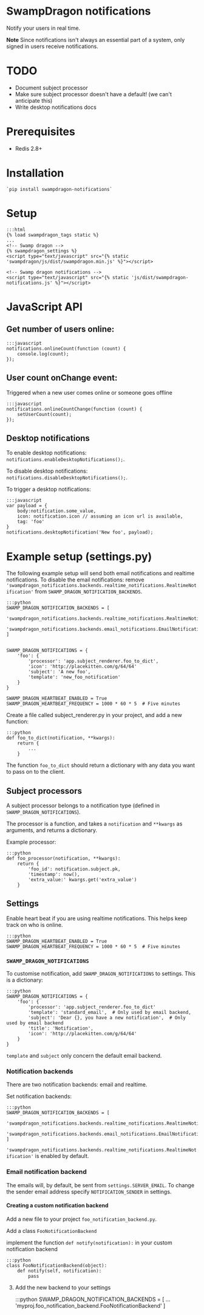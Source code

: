 # SwampDragon notifications

Notify your users in real time.

**Note** Since notifications isn't always an essential part of a system, only signed in users receive notifications.  

# TODO

*  Document subject processor 
*  Make sure subject processor doesn't have a default! (we can't anticipate this) 
*  Write desktop notifications docs 


# Prerequisites

*  Redis 2.8+


# Installation

    `pip install swampdragon-notifications`
    

# Setup

    :::html
    {% load swampdragon_tags static %}
    ...
    <!-- Swamp dragon -->
    {% swampdragon_settings %}
    <script type="text/javascript" src="{% static 'swampdragon/js/dist/swampdragon.min.js' %}"></script>
    
    <!-- Swamp dragon notifications -->
    <script type="text/javascript" src="{% static 'js/dist/swampdragon-notifications.js' %}"></script>


# JavaScript API

## Get number of users online:

    :::javascript
    notifications.onlineCount(function (count) {
        console.log(count);
    });


## User count onChange event:

Triggered when a new user comes online or someone goes offline

    :::javascript
    notifications.onlineCountChange(function (count) {
        setUserCount(count);
    });


## Desktop notifications

To enable desktop notifications: `notifications.enableDesktopNotifications();`.

To disable desktop notifications: `notifications.disableDesktopNotifications();`.

To trigger a desktop notifications:

    :::javascript
    var payload = {
        body:notification.some_value,
        icon: notification.icon // assuming an icon url is available,
        tag: 'foo'
    }
    notifications.desktopNotification('New foo', payload);



# Example setup (settings.py)

The following example setup will send both email notifications and realtime notifications.
To disable the email notifications: remove `'swampdragon_notifications.backends.realtime_notifications.RealtimeNotification'` from `SWAMP_DRAGON_NOTIFICATION_BACKENDS`.

    :::python
    SWAMP_DRAGON_NOTIFICATION_BACKENDS = [
        'swampdragon_notifications.backends.realtime_notifications.RealtimeNotification',
        'swampdragon_notifications.backends.email_notifications.EmailNotification',
    ]
    
    
    SWAMP_DRAGON_NOTIFICATIONS = {
        'foo': {
            'processor': 'app.subject_renderer.foo_to_dict',
            'icon': 'http://placekitten.com/g/64/64'
            'subject': 'A new foo',
            'template': 'new_foo_notification'
        }
    }
    
    SWAMP_DRAGON_HEARTBEAT_ENABLED = True
    SWAMP_DRAGON_HEARTBEAT_FREQUENCY = 1000 * 60 * 5  # Five minutes


Create a file called subject_renderer.py in your project, and add a new function:

    :::python
    def foo_to_dict(notification, **kwargs):
        return {
            ...
        }

The function `foo_to_dict` should return a dictionary with any data you want to pass on to the client.


## Subject processors

A subject processor belongs to a notification type (defined in `SWAMP_DRAGON_NOTIFICATIONS`).

The processor is a function, and takes a `notification` and `**kwargs` as arguments, and returns a dictionary.

Example processor:

    :::python
    def foo_processor(notification, **kwargs):
        return {
            'foo_id': notification.subject.pk,
            'timestamp': now(),
            'extra_value:' kwargs.get('extra_value')
        }


## Settings

Enable heart beat if you are using realtime notifications.
This helps keep track on who is online.


    :::python
    SWAMP_DRAGON_HEARTBEAT_ENABLED = True
    SWAMP_DRAGON_HEARTBEAT_FREQUENCY = 1000 * 60 * 5  # Five minutes


### `SWAMP_DRAGON_NOTIFICATIONS`

To customise notification, add `SWAMP_DRAGON_NOTIFICATIONS` to settings.
This is a dictionary:


    :::python
    SWAMP_DRAGON_NOTIFICATIONS = {
        'foo': {
            'processor': 'app.subject_renderer.foo_to_dict'
            'template': 'standard_email',  # Only used by email backend,
            'subject': 'Dear {}, you have a new notification',  # Only used by email backend 
            'title': 'Notification', 
            'icon': 'http://placekitten.com/g/64/64'
        }
    }

`template` and `subject` only concern the default email backend.


### Notification backends

There are two notification backends: email and realtime.

Set notification backends:


    :::python
    SWAMP_DRAGON_NOTIFICATION_BACKENDS = [
        'swampdragon_notifications.backends.realtime_notifications.RealtimeNotification',
        'swampdragon_notifications.backends.email_notifications.EmailNotification',
    ]

`'swampdragon_notifications.backends.realtime_notifications.RealtimeNotification'` is enabled by default.



### Email notification backend

The emails will, by default, be sent from `settings.SERVER_EMAIL`.
To change the sender email address specify `NOTIFICATION_SENDER` in settings.


#### Creating a custom notification backend

Add a new file to your project `foo_notification_backend.py`.

Add a class `FooNotificationBackend`

implement the function `def notify(notification):` in your custom notification backend


    :::python
    class FooNotificationBackend(object):
        def notify(self, notification):
            pass
            
            
3.  Add the new backend to your settings


    :::python
    SWAMP_DRAGON_NOTIFICATION_BACKENDS = [
        ...
        'myproj.foo_notification_backend.FooNotificationBackend'
    ]
